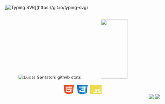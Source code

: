 [![Typing SVG](http://readme-typing-svg.herokuapp.com?font=Fira+Code&size=18&duration=2000&pause=1000&color=DA1313&multiline=true&repeat=false&width=435&lines=Hello.;Welcome+to+my+GitHub!)](https://git.io/typing-svg)

##

<div align="center">  
  <img width="49%" height="195px" src="https://github-readme-stats-sigma-five.vercel.app/api?username=santato7&show_icons=true&count_private=true&hide_border=true&border_color=ffffff&title_color=DA1313&icon_color=7FFFD4&text_color=c9d1d9&bg_color=0d1117" alt="Lucas Santato's github stats"/> 
  
  <img width="41%" height="195px" src="https://github-readme-stats-sigma-five.vercel.app/api/top-langs/?username=santato7&layout=compact&hide_border=true&title_color=DA1313&text_color=c9d1d9&bg_color=0d1117"/>
</div>

<div align="center" style="display: inline_block"><br>
  <img align="center" alt="HTML" height="30" width="40" src="https://raw.githubusercontent.com/devicons/devicon/master/icons/html5/html5-original.svg">
  <img align="center" alt="CSS" height="30" width="40" src="https://raw.githubusercontent.com/devicons/devicon/master/icons/css3/css3-original.svg">
  <img align="center" alt="Js" height="30" width="40" src="https://raw.githubusercontent.com/devicons/devicon/master/icons/javascript/javascript-plain.svg">
</div>

<div align="right"> 
  <a href="https://www.linkedin.com/in/cinthiacunha/" target="_blank"><img src="https://img.icons8.com/fluency/256/linkedin-circled.png" width="40px"></a>
  <a href = "mailto:santatolucas7@gmail.com"><img src="https://img.icons8.com/color/256/gmail.png" width="40px"></a>
</div>
